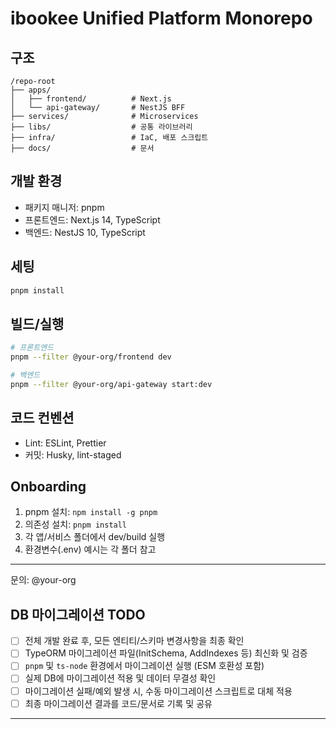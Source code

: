 # ibookee Unified Platform Monorepo

## 구조
```
/repo-root
├── apps/
│   ├── frontend/          # Next.js
│   └── api-gateway/       # NestJS BFF
├── services/              # Microservices
├── libs/                  # 공통 라이브러리
├── infra/                 # IaC, 배포 스크립트
├── docs/                  # 문서
```

## 개발 환경
- 패키지 매니저: pnpm
- 프론트엔드: Next.js 14, TypeScript
- 백엔드: NestJS 10, TypeScript

## 세팅
```sh
pnpm install
```

## 빌드/실행
```sh
# 프론트엔드
pnpm --filter @your-org/frontend dev

# 백엔드
pnpm --filter @your-org/api-gateway start:dev
```

## 코드 컨벤션
- Lint: ESLint, Prettier
- 커밋: Husky, lint-staged

## Onboarding
1. pnpm 설치: `npm install -g pnpm`
2. 의존성 설치: `pnpm install`
3. 각 앱/서비스 폴더에서 dev/build 실행
4. 환경변수(.env) 예시는 각 폴더 참고

---
문의: @your-org 

## DB 마이그레이션 TODO

- [ ] 전체 개발 완료 후, 모든 엔티티/스키마 변경사항을 최종 확인
- [ ] TypeORM 마이그레이션 파일(InitSchema, AddIndexes 등) 최신화 및 검증
- [ ] `pnpm` 및 `ts-node` 환경에서 마이그레이션 실행 (ESM 호환성 포함)
- [ ] 실제 DB에 마이그레이션 적용 및 데이터 무결성 확인
- [ ] 마이그레이션 실패/예외 발생 시, 수동 마이그레이션 스크립트로 대체 적용
- [ ] 최종 마이그레이션 결과를 코드/문서로 기록 및 공유

--- 